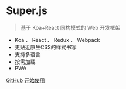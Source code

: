 <!-- ![logo](_media/icon.svg) -->

# Super.js

> 基于 Koa+React 同构模式的 Web 开发框架

* Koa 、 React 、 Redux 、 Webpack
* 更贴近原生CSS的样式书写
* 支持多语言
* 按需加载
* PWA

[GitHub](https://github.com/websage-team/super)
[开始使用](#开始使用)
